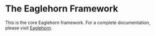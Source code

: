 The Eaglehorn Framework
===================

This is the core Eaglehorn framework. For a complete documentation, please visit [Eaglehorn].

[Eaglehorn]:http://eaglehorn.org/

